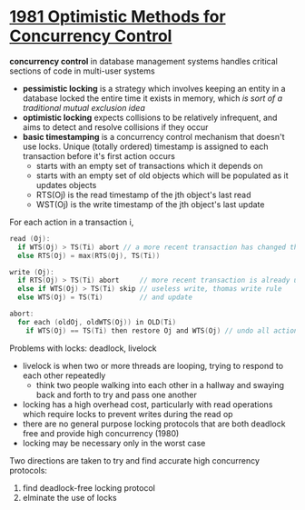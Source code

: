 # [1981 Optimistic Methods for Concurrency Control](http://citeseerx.ist.psu.edu/viewdoc/download?doi=10.1.1.65.4735&rep=rep1&type=pdf)
**concurrency control** in database management systems handles critical sections of code in multi-user systems
- **pessimistic locking** is a strategy which involves keeping an entity in a database locked the entire time it exists in memory, which *is sort of a traditional mutual exclusion idea* 
- **optimistic locking** expects collisions to be relatively infrequent, and aims to detect and resolve collisions if they occur
- **basic timestamping** is a concurrency control mechanism that doesn't use locks. Unique (totally ordered) timestamp is assigned to each transaction before it's first action occurs
  - starts with an empty set of transactions which it depends on
  - starts with an empty set of old objects which will be populated as it updates objects
  - RTS(Oj) is the read timestamp of the jth object's last read
  - WST(Oj) is the write timestamp of the jth object's last update

For each action in a transaction i,

```c
read (Oj):
  if WTS(Oj) > TS(Ti) abort // a more recent transaction has changed the value 
  else RTS(Oj) = max(RTS(Oj), TS(Ti))

write (Oj):
  if RTS(Oj) > TS(Ti) abort     // more recent transaction is already using the old value
  else if WTS(Oj) > TS(Ti) skip // useless write, thomas write rule
  else WTS(Oj) = TS(Ti)         // and update

abort:
  for each (oldOj, oldWTS(Oj)) in OLD(Ti)
    if WTS(Oj) == TS(Ti) then restore Oj and WTS(Oj) // undo all actions performed in transaction
```

Problems with locks: deadlock, livelock
- livelock is when two or more threads are looping, trying to respond to each other repeatedly
  - think two people walking into each other in a hallway and swaying back and forth to try and pass one another
- locking has a high overhead cost, particularly with read operations which require locks to prevent writes during the read op
- there are no general purpose locking protocols that are both deadlock free and provide high concurrency (1980)
- locking may be necessary only in the worst case

Two directions are taken to try and find accurate high concurrency protocols:

1. find deadlock-free locking protocol
2. elminate the use of locks

